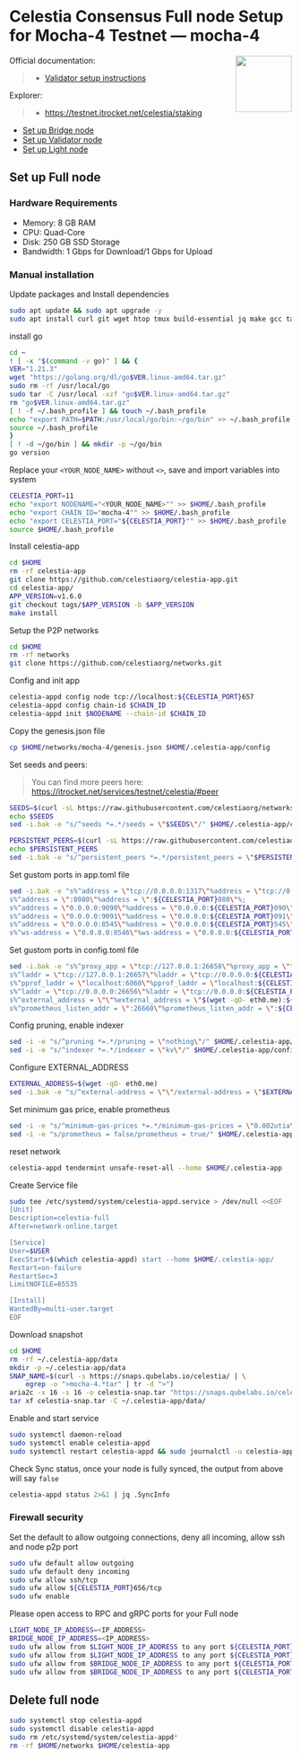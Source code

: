 <div>
<h1 align="left" style="display: flex;"> Celestia Consensus Full node Setup for Mocha-4 Testnet — mocha-4</h1>
<img src="https://avatars.githubusercontent.com/u/54859940?s=200&v=4"  style="float: right;" width="100" height="100"></img>
</div>

Official documentation:
>- [Validator setup instructions](https://docs.celestia.org/nodes/consensus-node)

Explorer:
>-  https://testnet.itrocket.net/celestia/staking

- [Set up Bridge node](https://github.com/itrocket-team/testnet_guides/blob/main/celestia/bridge.md) 
- [Set up Validator node](https://github.com/itrocket-team/testnet_guides/blob/main/celestia/README.md)
- [Set up Light node](https://github.com/itrocket-team/testnet_guides/blob/main/celestia/light.md)  

## Set up Full node 
### Hardware Requirements
- Memory: 8 GB RAM
- CPU: Quad-Core
- Disk: 250 GB SSD Storage
- Bandwidth: 1 Gbps for Download/1 Gbps for Upload

### Manual installation

Update packages and Install dependencies

```bash
sudo apt update && sudo apt upgrade -y
sudo apt install curl git wget htop tmux build-essential jq make gcc tar clang pkg-config libssl-dev ncdu aria2 -y 
```

install go

```bash
cd ~
! [ -x "$(command -v go)" ] && {
VER="1.21.3"
wget "https://golang.org/dl/go$VER.linux-amd64.tar.gz"
sudo rm -rf /usr/local/go
sudo tar -C /usr/local -xzf "go$VER.linux-amd64.tar.gz"
rm "go$VER.linux-amd64.tar.gz"
[ ! -f ~/.bash_profile ] && touch ~/.bash_profile
echo "export PATH=$PATH:/usr/local/go/bin:~/go/bin" >> ~/.bash_profile
source ~/.bash_profile
}
[ ! -d ~/go/bin ] && mkdir -p ~/go/bin
go version 
```

Replace your `<YOUR_NODE_NAME>` without `<>`, save and import variables into system
>

```bash
CELESTIA_PORT=11
echo "export NODENAME="<YOUR_NODE_NAME>"" >> $HOME/.bash_profile
echo "export CHAIN_ID="mocha-4"" >> $HOME/.bash_profile
echo "export CELESTIA_PORT="${CELESTIA_PORT}"" >> $HOME/.bash_profile
source $HOME/.bash_profile
```

Install celestia-app

~~~bash
cd $HOME 
rm -rf celestia-app 
git clone https://github.com/celestiaorg/celestia-app.git 
cd celestia-app/ 
APP_VERSION=v1.6.0 
git checkout tags/$APP_VERSION -b $APP_VERSION 
make install 
~~~

Setup the P2P networks

~~~bash
cd $HOME
rm -rf networks
git clone https://github.com/celestiaorg/networks.git
~~~

Config and init app

~~~bash
celestia-appd config node tcp://localhost:${CELESTIA_PORT}657
celestia-appd config chain-id $CHAIN_ID
celestia-appd init $NODENAME --chain-id $CHAIN_ID
~~~

Copy the genesis.json file

~~~bash
cp $HOME/networks/mocha-4/genesis.json $HOME/.celestia-app/config 
~~~

Set seeds and peers:
>You can find more peers here: https://itrocket.net/services/testnet/celestia/#peer
~~~bash
SEEDS=$(curl -sL https://raw.githubusercontent.com/celestiaorg/networks/master/mocha-4/seeds.txt | head -c -1 | tr '\n' ',')
echo $SEEDS
sed -i.bak -e "s/^seeds *=.*/seeds = \"$SEEDS\"/" $HOME/.celestia-app/config/config.toml
~~~
~~~bash
PERSISTENT_PEERS=$(curl -sL https://raw.githubusercontent.com/celestiaorg/networks/master/mocha-4/peers.txt | head -c -1 | tr '\n' ',')
echo $PERSISTENT_PEERS
sed -i.bak -e "s/^persistent_peers *=.*/persistent_peers = \"$PERSISTENT_PEERS\"/" $HOME/.celestia-app/config/config.toml
~~~

Set gustom ports in app.toml file

```bash
sed -i.bak -e "s%^address = \"tcp://0.0.0.0:1317\"%address = \"tcp://0.0.0.0:${CELESTIA_PORT}317\"%;
s%^address = \":8080\"%address = \":${CELESTIA_PORT}080\"%;
s%^address = \"0.0.0.0:9090\"%address = \"0.0.0.0:${CELESTIA_PORT}090\"%; 
s%^address = \"0.0.0.0:9091\"%address = \"0.0.0.0:${CELESTIA_PORT}091\"%; 
s%^address = \"0.0.0.0:8545\"%address = \"0.0.0.0:${CELESTIA_PORT}545\"%; 
s%^ws-address = \"0.0.0.0:8546\"%ws-address = \"0.0.0.0:${CELESTIA_PORT}546\"%" $HOME/.celestia-app/config/app.toml
```

Set gustom ports in config.toml file

```bash
sed -i.bak -e "s%^proxy_app = \"tcp://127.0.0.1:26658\"%proxy_app = \"tcp://127.0.0.1:${CELESTIA_PORT}658\"%; 
s%^laddr = \"tcp://127.0.0.1:26657\"%laddr = \"tcp://0.0.0.0:${CELESTIA_PORT}657\"%; 
s%^pprof_laddr = \"localhost:6060\"%pprof_laddr = \"localhost:${CELESTIA_PORT}060\"%;
s%^laddr = \"tcp://0.0.0.0:26656\"%laddr = \"tcp://0.0.0.0:${CELESTIA_PORT}656\"%;
s%^external_address = \"\"%external_address = \"$(wget -qO- eth0.me):${CELESTIA_PORT}656\"%;
s%^prometheus_listen_addr = \":26660\"%prometheus_listen_addr = \":${CELESTIA_PORT}660\"%" $HOME/.celestia-app/config/config.toml
```

Config pruning, enable indexer

```bash
sed -i -e "s/^pruning *=.*/pruning = \"nothing\"/" $HOME/.celestia-app/config/app.toml
sed -i -e "s/^indexer *=.*/indexer = \"kv\"/" $HOME/.celestia-app/config/config.toml
```

Configure EXTERNAL_ADDRESS

~~~bash
EXTERNAL_ADDRESS=$(wget -qO- eth0.me)
sed -i.bak -e "s/^external-address = \"\"/external-address = \"$EXTERNAL_ADDRESS:${CELESTIA_PORT}656\"/" $HOME/.celestia-app/config/config.toml
~~~

Set minimum gas price, enable prometheus

```bash
sed -i -e "s/^minimum-gas-prices *=.*/minimum-gas-prices = \"0.002utia\"/" $HOME/.celestia-app/config/app.toml
sed -i -e "s/prometheus = false/prometheus = true/" $HOME/.celestia-app/config/config.toml
```

reset network

~~~bash 
celestia-appd tendermint unsafe-reset-all --home $HOME/.celestia-app 
~~~
    
Create Service file

```bash
sudo tee /etc/systemd/system/celestia-appd.service > /dev/null <<EOF
[Unit]
Description=celestia-full
After=network-online.target

[Service]
User=$USER
ExecStart=$(which celestia-appd) start --home $HOME/.celestia-app/
Restart=on-failure
RestartSec=3
LimitNOFILE=65535

[Install]
WantedBy=multi-user.target
EOF
```

Download snapshot

~~~bash
cd $HOME
rm -rf ~/.celestia-app/data
mkdir -p ~/.celestia-app/data
SNAP_NAME=$(curl -s https://snaps.qubelabs.io/celestia/ | \
    egrep -o ">mocha-4.*tar" | tr -d ">")
aria2c -x 16 -s 16 -o celestia-snap.tar "https://snaps.qubelabs.io/celestia/${SNAP_NAME}"
tar xf celestia-snap.tar -C ~/.celestia-app/data/
~~~


Enable and start service

```bash
sudo systemctl daemon-reload
sudo systemctl enable celestia-appd
sudo systemctl restart celestia-appd && sudo journalctl -u celestia-appd -f
```

Check Sync status, once your node is fully synced, the output from above will say `false`

~~~bash
celestia-appd status 2>&1 | jq .SyncInfo
~~~

### Firewall security
Set the default to allow outgoing connections, deny all incoming, allow ssh and node p2p port

~~~bash
sudo ufw default allow outgoing 
sudo ufw default deny incoming 
sudo ufw allow ssh/tcp 
sudo ufw allow ${CELESTIA_PORT}656/tcp
sudo ufw enable
~~~

Please open access to RPC and gRPC ports for your Full node

~~~bash
LIGHT_NODE_IP_ADDRESS=<IP_ADDRESS>
BRIDGE_NODE_IP_ADDRESS=<IP_ADDRESS>
sudo ufw allow from $LIGHT_NODE_IP_ADDRESS to any port ${CELESTIA_PORT}090
sudo ufw allow from $LIGHT_NODE_IP_ADDRESS to any port ${CELESTIA_PORT}657
sudo ufw allow from $BRIDGE_NODE_IP_ADDRESS to any port ${CELESTIA_PORT}090
sudo ufw allow from $BRIDGE_NODE_IP_ADDRESS to any port ${CELESTIA_PORT}657
~~~

## Delete full node 

~~~bash
sudo systemctl stop celestia-appd
sudo systemctl disable celestia-appd
sudo rm /etc/systemd/system/celestia-appd*
rm -rf $HOME/networks $HOME/celestia-app
~~~
